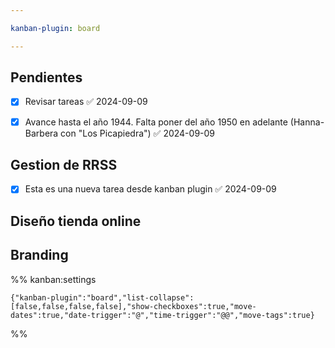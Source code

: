 ```yaml
---

kanban-plugin: board

---
```


## Pendientes

- [x] Revisar tareas ✅ 2024-09-09
- [x] Avance hasta el año 1944. Falta poner del año 1950 en adelante (Hanna-Barbera con "Los Picapiedra") ✅ 2024-09-09


## Gestion de RRSS

- [x] Esta es una nueva tarea desde kanban plugin ✅ 2024-09-09


## Diseño tienda online



## Branding





%% kanban:settings
```
{"kanban-plugin":"board","list-collapse":[false,false,false,false],"show-checkboxes":true,"move-dates":true,"date-trigger":"@","time-trigger":"@@","move-tags":true}
```
%%